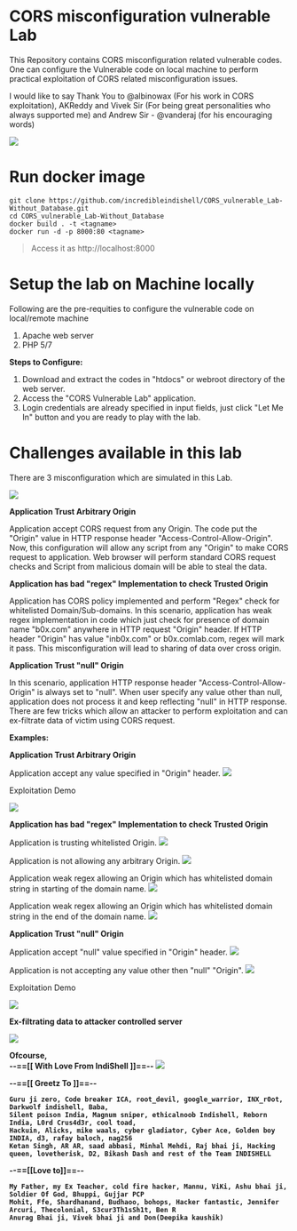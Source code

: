 
# CORS misconfiguration vulnerable Lab
This Repository contains CORS misconfiguration related vulnerable codes. One can configure the Vulnerable code on local machine to perform practical exploitation of CORS related misconfiguration issues.

I would like to say Thank You to @albinowax (For his work in CORS exploitation), AKReddy and Vivek Sir (For being great personalities who always supported me) and Andrew Sir - @vanderaj (for his encouraging words)

![](https://raw.githubusercontent.com/incredibleindishell/CORS_vulnerable_Lab-Without_Database/main/images/lab_login.png)

# Run docker image 
```
git clone https://github.com/incredibleindishell/CORS_vulnerable_Lab-Without_Database.git
cd CORS_vulnerable_Lab-Without_Database
docker build . -t <tagname>
docker run -d -p 8000:80 <tagname>
```
> Access it as http://localhost:8000 
# Setup the lab on Machine locally 
Following are the pre-requities to configure the vulnerable code on local/remote machine

  1. Apache web server
  2. PHP 5/7
  

<b>Steps to Configure:</b>

1. Download and extract the codes in "htdocs" or webroot  directory of the web server.
2. Access the "CORS Vulnerable Lab" application.
3. Login credentials are already specified in input fields, just click "Let Me In" button and you are ready to play with the lab. 


# Challenges available in this lab
There are 3 misconfiguration which are simulated in this Lab. 

![](https://raw.githubusercontent.com/incredibleindishell/CORS-vulnerable-Lab/master/images/lab.png)

<b>Application Trust Arbitrary Origin</b>

Application accept CORS request from any Origin. The code put the "Origin" value in HTTP response header "Access-Control-Allow-Origin". Now, this configuration will allow any script from any "Origin" to make CORS request to application. Web browser will perform standard CORS request checks and Script from malicious domain will be able to steal the data. 

<b>Application has bad "regex" Implementation to check Trusted Origin</b>

Application has CORS policy implemented and perform "Regex" check for whitelisted Domain/Sub-domains. In this scenario, application has weak regex implementation in code which just check for presence of domain name "b0x.com" anywhere in HTTP request "Origin" header. If HTTP header "Origin" has value "inb0x.com" or b0x.comlab.com, regex will mark it pass. This misconfiguration will lead to sharing of data over cross origin. 

<b>Application Trust "null" Origin</b>

In this scenario, application HTTP response header "Access-Control-Allow-Origin" is always set to "null". When user specify any value other than null, application does not process it and keep reflecting "null" in HTTP response. There are few tricks which allow an attacker to perform exploitation and can ex-filtrate data of victim using CORS request. 

<b>Examples:</b>

<b>Application Trust Arbitrary Origin</b>

Application accept any value specified in "Origin" header.
![](https://raw.githubusercontent.com/incredibleindishell/CORS-vulnerable-Lab/master/images/arbitrary_origin.png)

Exploitation Demo

![](https://github.com/incredibleindishell/CORS-vulnerable-Lab/blob/master/POCs/CORS_policy_arbitrary_origin_exploit.gif)

<b>Application has bad "regex" Implementation to check Trusted Origin</b>

Application is trusting whitelisted Origin.
![](https://raw.githubusercontent.com/incredibleindishell/CORS-vulnerable-Lab/master/images/bad_regex%201.png)

Application is not allowing any arbitrary Origin.
![](https://raw.githubusercontent.com/incredibleindishell/CORS-vulnerable-Lab/master/images/bad_regex%202.png)

Application weak regex allowing an Origin which has whitelisted domain string in starting of the domain name.
![](https://raw.githubusercontent.com/incredibleindishell/CORS-vulnerable-Lab/master/images/bad_regex%203.png)

Application weak regex allowing an Origin which has whitelisted domain string in the end of the domain name.
![](https://raw.githubusercontent.com/incredibleindishell/CORS-vulnerable-Lab/master/images/bad_regex%204.png)

<b>Application Trust "null" Origin</b>

Application accept "null" value specified in "Origin" header.
![](https://raw.githubusercontent.com/incredibleindishell/CORS-vulnerable-Lab/master/images/null_origin%202.png)

Application is not accepting any value other then "null" "Origin".
![](https://raw.githubusercontent.com/incredibleindishell/CORS-vulnerable-Lab/master/images/null_origin%202.png)

Exploitation Demo

![](https://github.com/incredibleindishell/CORS-vulnerable-Lab/blob/master/POCs/CORS_policy_null_origin_exploit_chrome.gif)

<b> Ex-filtrating data to attacker controlled server

![](https://github.com/incredibleindishell/CORS-vulnerable-Lab/blob/master/POCs/Data%20ex-filtration.gif)

Ofcourse, 
<br><b>--==[[ With Love From IndiShell ]]==--</b> <img src="https://web.archive.org/web/20140704135452/freesmileys.org/smileys/smiley-flag010.gif">



--==[[ Greetz To ]]==--

	Guru ji zero, Code breaker ICA, root_devil, google_warrior, INX_r0ot, Darkwolf indishell, Baba,
	Silent poison India, Magnum sniper, ethicalnoob Indishell, Reborn India, L0rd Crus4d3r, cool toad,
	Hackuin, Alicks, mike waals, cyber gladiator, Cyber Ace, Golden boy INDIA, d3, rafay baloch, nag256
	Ketan Singh, AR AR, saad abbasi, Minhal Mehdi, Raj bhai ji, Hacking queen, lovetherisk, D2, Bikash Dash and rest of the Team INDISHELL

--==[[Love to]]==--

	My Father, my Ex Teacher, cold fire hacker, Mannu, ViKi, Ashu bhai ji, Soldier Of God, Bhuppi, Gujjar PCP
	Mohit, Ffe, Shardhanand, Budhaoo, bohops, Hacker fantastic, Jennifer Arcuri, Thecolonial, S3cur3Th1sSh1t, Ben R 
	Anurag Bhai ji, Vivek bhai ji and Don(Deepika kaushik)

